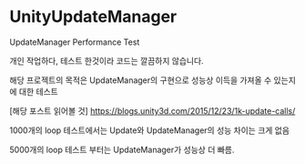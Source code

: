 # UnityUpdateManager
UpdateManager Performance Test

개인 작업하다, 테스트 한것이라 코드는 깔끔하지 않습니다.


해당 프로젝트의 목적은 UpdateManager의 구현으로 성능상 이득을 가져올 수 있는지에 대한 테스트 

[해당 포스트 읽어볼 것]
https://blogs.unity3d.com/2015/12/23/1k-update-calls/


1000개의 loop 테스트에서는 Update와 UpdateManager의 성능 차이는 크게 없음

5000개의 loop 테스트 부터는  UpdateManager가 성능상 더 빠름.

